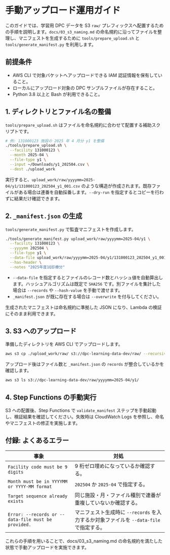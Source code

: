# 手動アップロード運用ガイド

このガイドでは、学習用 DPC データを S3 `raw/` プレフィックスへ配置するための手順を説明します。`docs/03_s3_naming.md` の命名規約に沿ってファイルを整理し、マニフェストを生成するために `tools/prepare_upload.sh` と `tools/generate_manifest.py` を利用します。

## 前提条件
- AWS CLI で対象バケットへアップロードできる IAM 認証情報を保有していること。
- ローカルにアップロード対象の DPC サンプルファイルが存在すること。
- Python 3.8 以上と Bash が利用できること。

## 1. ディレクトリとファイル名の整備
`tools/prepare_upload.sh` はファイルを命名規約に合わせて配置する補助スクリプトです。

```bash
# 例: 131000123 施設の 2025 年 4 月分 y1 を整備
./tools/prepare_upload.sh \
  --facility 131000123 \
  --month 2025-04 \
  --file-type y1 \
  --input ~/Downloads/y1_202504.csv \
  --dest ./upload_work
```

実行すると、`upload_work/raw/yyyymm=2025-04/y1/131000123_202504_y1_001.csv` のような構造が作成されます。既存ファイルがある場合は連番を自動採番します。`--dry-run` を指定するとコピーを行わずに結果だけ確認できます。

## 2. `_manifest.json` の生成
`tools/generate_manifest.py` で監査マニフェストを作成します。

```bash
./tools/generate_manifest.py upload_work/raw/yyyymm=2025-04/y1 \
  --facility 131000123 \
  --yyyymm 202504 \
  --file-type y1 \
  --data-file upload_work/raw/yyyymm=2025-04/y1/131000123_202504_y1_001.csv \
  --has-header \
  --notes "2025年度1Q診療分"
```

- `--data-file` を指定するとファイルのレコード数とハッシュ値を自動算出します。ハッシュアルゴリズムは既定で `SHA256` です。別ファイルを集計した場合は `--records` や `--hash-value` を手動で渡せます。
- `_manifest.json` が既に存在する場合は `--overwrite` を付与してください。

生成されたマニフェストは命名規約に準拠した JSON になり、Lambda の検証にそのまま利用できます。

## 3. S3 へのアップロード
準備したディレクトリを AWS CLI でアップロードします。

```bash
aws s3 cp ./upload_work/raw/ s3://dpc-learning-data-dev/raw/ --recursive
```

アップロード後はファイル数と `_manifest.json` の `records` が整合しているかを確認します。

```bash
aws s3 ls s3://dpc-learning-data-dev/raw/yyyymm=2025-04/y1/
```

## 4. Step Functions の手動実行
S3 への配置後、Step Functions で `validate_manifest` ステップを手動起動し、検証結果を確認してください。失敗時は CloudWatch Logs を参照し、命名やマニフェストの修正を実施します。

## 付録: よくあるエラー
| 事象 | 対処 |
| --- | --- |
| `Facility code must be 9 digits` | 9 桁ゼロ埋めになっているか確認する。|
| `Month must be in YYYYMM or YYYY-MM format` | `202504` か `2025-04` で指定する。|
| `Target sequence already exists` | 同じ施設・月・ファイル種別で連番が重複していないか確認する。|
| `Error: --records or --data-file must be provided.` | マニフェスト生成時に `--records` を入力するか対象ファイルを `--data-file` で指定する。|

これらの手順を用いることで、docs/03_s3_naming.md の命名規約を満たした状態で手動アップロードを実施できます。
